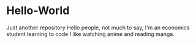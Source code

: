 # Hello-World
Just another repository
Hello people, not much to say, I'm an economics student learning to code
I like watching anime and reading manga.
